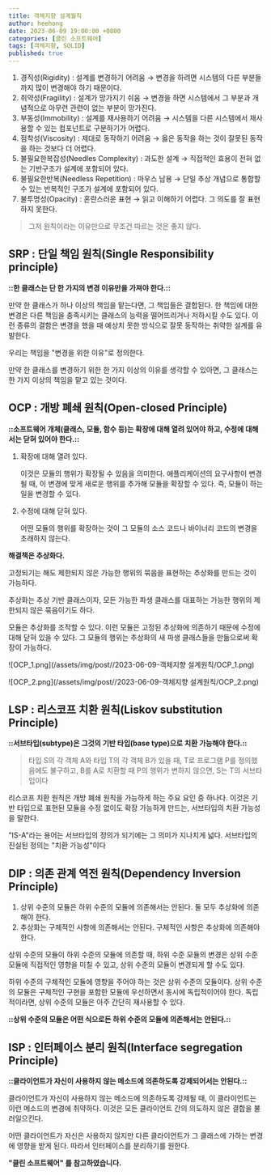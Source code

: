 ```yaml
---
title: 객체지향 설계월칙
author: heehong
date: 2023-06-09 19:00:00 +0800
categories: [클린 소프트웨어]
tags: [객체지향, SOLID]
published: true
---
```


1. 경직성(Rigidity) : 설계를 변경하기 어려움 → 변경을 하려면 시스템의 다른 부분들까지 많이 변경해야 하기 때문이다.
2. 취약성(Fragility) : 설계가 망가지기 쉬움 → 변경을 하면 시스템에서 그 부분과 개념적으로 아무런 관련이 없는 부분이 망가진다.
3. 부동성(Immobility) : 설계를 재사용하기 어려움 → 시스템을 다른 시스템에서 재사용할 수 있는 컴포넌트로 구분하기가 어렵다.
4. 점착성(Viscosity) : 제대로 동작하기 어려움 → 옳은 동작을 하는 것이 잘못된 동작을 하는 것보다 더 어렵다.
5. 불필요한복잡성(Needles Complexity) : 과도한 설계 → 직접적인 효용이 전혀 없는 기반구조가 설계에 포함되어 있다.
6. 불필요한반복(Needless Repetition) : 마우스 남용 → 단일 추상 개념으로 통합할 수 있는 반복적인 구조가 설계에 포함되어 있다.
7. 불투명성(Opacity) : 혼란스러운 표현 → 읽고 이해하기 어렵다. 그 의도를 잘 표현하지 못한다.

> 그저 원칙이라는 이유만으로 무조건 따르는 것은 좋지 않다.

## SRP : 단일 책임 원칙(Single Responsibility principle)

**::한 클래스는 단 한 가지의 변경 이유만을 가져야 한다.::**

만약 한 클래스가 하나 이상의 책임을 맡는다면, 그 책임들은 결합된다. 한 책임에 대한 변경은 다른 책임을 충족시키는 클래스의 능력을 떨어뜨리거나 저하시킬 수도 있다. 이런 종류의 결함은 변경을 했을 때 예상치 못한 방식으로 잘못 동작하는 취약한 설계를 유발한다.

우리는 책임을 "변경을 위한 이유"로 정의한다.

만약 한 클래스를 변경하기 위한 한 가지 이상의 이유를 생각할 수 있아면, 그 클래스는 한 가지 이상의 책임을 맡고 있는 것이다.

## OCP : 개방 폐쇄 원칙(Open-closed Principle)

**::소프트웨어 개체(클래스, 모듈, 함수 등)는 확장에 대해 열려 있어야 하고, 수정에 대해서는 닫혀 있어야 한다.::**

1. 확장에 대해 열려 있다.

   이것은 모듈의 행위가 확장될 수 있음을 의미한다. 애플리케이션의 요구사항이 변경될 때, 이 변경에 맞게 새로운 행위를 추가해 모듈을 확장할 수 있다. 즉, 모듈이 하는 일을 변경할 수 있다.

1. 수정에 대해 닫혀 있다.

   어떤 모듈의 행위를 확장하는 것이 그 모듈의 소스 코드나 바이너리 코드의 변경을 초래하지 않는다.

**해결책은 추상화다.**

고정되기는 해도 제한되지 않은 가능한 행위의 묶음을 표현하는 추상화를 만드는 것이 가능하다.

추상화는 추상 기반 클래스이자, 모든 가능한 파생 클래스를 대표하는 가능한 행위의 제한되지 않은 묶음이기도 하다.

모듈은 추상화를 조작할 수 있다. 이런 모듈은 고정된 추상화에 의존하기 때문에 수정에 대해 닫혀 있을 수 있다. 그 모듈의 행위는 추상화의 새 파생 클래스들을 만듦으로써 확장이 가능하다.

![OCP_1.png](/assets/img/post//2023-06-09-객체지향 설계원칙/OCP_1.png)

![OCP_2.png](/assets/img/post//2023-06-09-객체지향 설계원칙/OCP_2.png)

## LSP : 리스코프 치환 원칙(Liskov substitution Principle)

**::서브타입(subtype)은 그것의 기반 타입(base type)으로 치환 가능해야 한다.::**

> 타입 S의 각 객체 A와 타입 T의 각 객체 B가 있을 때, T로 프로그램 P를 정의했음에도 불구하고, B를 A로 치환할 때 P의 행위가 변하지 않으면, S는 T의 서브타입이다

리스코프 치환 원칙은 개방 폐쇄 원칙을 가능하게 하는 주요 요인 중 하나다. 이것은 기반 타입으로 표현된 모듈을 수정 없이도 확장 가능하게 만드는, 서브타입의 치환 가능성을 말한다.

"IS-A"라는 용어는 서브타입의 정의가 되기에는 그 의미가 지나치게 넓다. 서브타입의 진실된 정의는 "치환 가능성"이다

## DIP : 의존 관계 역전 원칙(Dependency Inversion Principle)

1. 상위 수준의 모듈은 하위 수준의 모듈에 의존해서는 안된다. 둘 모두 추상화에 의존해야 한다.
2. 추상화는 구체적인 사항에 의존해서는 안된다. 구체적인 사항은 추상화에 의존해야 한다.

상위 수준의 모듈이 하위 수준의 모듈에 의존할 때, 하위 수준 모듈의 변경은 상위 수준 모듈에 직접적인 영향을 미칠 수 있고, 상위 수준의 모듈이 변경되게 할 수도 있다.

하위 수준의 구체적인 모듈에 영향을 주어야 하는 것은 상위 수준의 모듈이다. 상위 수준의 모듈은 구체적인 구현을 포함한 모듈에 우선하면서 동시에 독립적이어야 한다. 독립적이라면, 상위 수준의 모듈은 아주 간단히 재사용할 수 있다.

**::상위 수준의 모듈은 어떤 식으로든 하위 수준의 모듈에 의존해서는 안된다.::**

## ISP : 인터페이스 분리 원칙(Interface segregation Principle)

**::클라이언트가 자신이 사용하지 않는 메소드에 의존하도록 강제되어서는 안된다.::**

클라이언트가 자신이 사용하지 않는 메소드에 의존하도록 강제될 때, 이 클라이언트는 이런 메소드의 변경에 취약하다. 이것은 모든 클라이언트 간의 의도하지 않은 결합을 불러일으킨다.

어떤 클라이언트가 자신은 사용하지 않지만 다른 클라이언트가 그 클래스에 가하는 변경에 영향을 받게 된다. 따라서 인터페이스를 분리하기를 원한다.



**"클린 소프트웨어" 를 참고하였습니다.**

